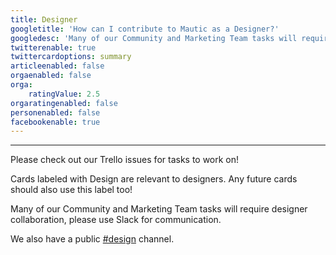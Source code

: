 ```yaml
---
title: Designer
googletitle: 'How can I contribute to Mautic as a Designer?'
googledesc: 'Many of our Community and Marketing Team tasks will require designer collaboration. We work on a Trello board where you can find open tasks.'
twitterenable: true
twittercardoptions: summary
articleenabled: false
orgaenabled: false
orga:
    ratingValue: 2.5
orgaratingenabled: false
personenabled: false
facebookenable: true
---
```


---
Please check out our Trello issues for tasks to work on!

Cards labeled with Design are relevant to designers. Any future cards should also use this label too!

Many of our Community and Marketing Team tasks will require designer collaboration, please use Slack for communication.

We also have a public [#design][mautic-design] channel.

[mautic-design]: <https://mautic.slack.com/archives/C02HU8FQM>